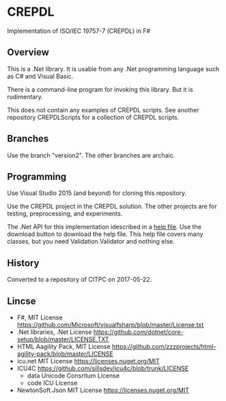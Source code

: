 # CREPDL

Implementation of ISO/IEC 19757-7 (CREPDL) in F#

## Overview

This is a .Net library. It is usable from any .Net programming language such as C# and Visual Basic.

There is a command-line program for invoking this library. But it is rudimentary.

This does not contain any examples of CREPDL scripts. See another repository CREPDLScripts for a collection of CREPDL scripts.

## Branches

Use the branch "version2". The other branches are archaic.

## Programming

Use Visual Studio 2015 (and beyond) for cloning this repository.

Use the CREPDL project in the CREPDL solution. The other projects are for testing, preprocessing, and experiments.

The .Net API for this implementation idescribed in a [help file](https://github.com/CITPCSHARE/CREPDL/blob/Version2/Help/Documentation.chm).  Use the download button to download the help file.  This help file covers many classes, but you need Validation.Validator  and nothing else.

## History

Converted to a repository of CITPC on 2017-05-22.

## Lincse 

- F#, MIT License https://github.com/Microsoft/visualfsharp/blob/master/License.txt
- .Net libraries, .Net License https://github.com/dotnet/core-setup/blob/master/LICENSE.TXT
- HTML Aagility Pack, MIT License https://github.com/zzzprojects/html-agility-pack/blob/master/LICENSE
- icu.net MIT License https://licenses.nuget.org/MIT
- ICU4C https://github.com/sillsdev/icu4c/blob/trunk/LICENSE
  - data Unicode Consritum License 
  - code ICU License
- NewtonSoft.Json MIT License https://licenses.nuget.org/MIT
